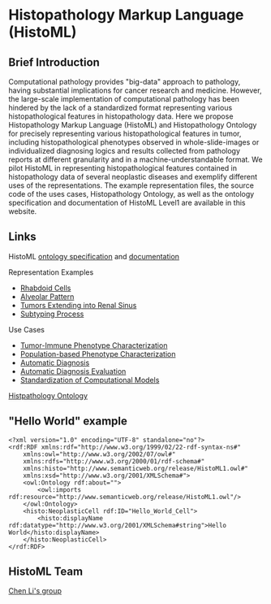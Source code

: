 # Histopathology Markup Language (HistoML)



## Brief Introduction

Computational pathology provides "big-data" approach to pathology, having substantial implications for cancer research and medicine. However, the large-scale implementation of computational pathology has been hindered by the lack of a standardized format representing various histopathological features in histopathology data. Here we propose Histopathology Markup Language (HistoML) and Histopathology Ontology for precisely representing various histopathological features in tumor, including histopathological phenotypes observed in whole-slide-images or individualized diagnosing logics and results collected from pathology reports at different granularity and in a machine-understandable format. We pilot HistoML in representing histopathological features contained in histopathology data of several neoplastic diseases and exemplify different uses of the representations. The example representation files, the source code of the uses cases, Histopathology Ontology, as well as the ontology specification and documentation of HistoML Level1 are available in this website.


## Links

HistoML [ontology specification](https://github.com/Peiliang/HistoML/tree/master/Specification/Level1/Ontology_Specification) and [documentation](https://github.com/Peiliang/HistoML/tree/master/Specification/Level1/Documentation)

Representation Examples

- [Rhabdoid Cells](https://github.com/Peiliang/HistoML/tree/master/Specification/Level1/Representation_Examples/Rhabdoid_cells)
- [Alveolar Pattern](https://github.com/Peiliang/HistoML/tree/master/Specification/Level1/Representation_Examples/Alveolar_pattern)
- [Tumors Extending into Renal Sinus](https://github.com/Peiliang/HistoML/tree/master/Specification/Level1/Representation_Examples/Tumors_extending_into_renal_sinus)
- [Subtyping Process](https://github.com/Peiliang/HistoML/tree/master/Specification/Level1/Representation_Examples/Subtyping_Process)

Use Cases

- [Tumor-Immune Phenotype Characterization](https://github.com/Peiliang/HistoML/tree/master/Specification/Level1/Use_Cases/Tumor-Immune%20Phenotype%20Characterization)
- [Population-based Phenotype Characterization](https://github.com/Peiliang/HistoML/tree/master/Specification/Level1/Use_Cases/Population-based%20Phenotype%20Characterization)
- [Automatic Diagnosis](https://github.com/Peiliang/HistoML/tree/master/Specification/Level1/Use_Cases/Automatic%20Diagnosing) 
- [Automatic Diagnosis Evaluation](https://github.com/Peiliang/HistoML/tree/master/Specification/Level1/Use_Cases/Automatic%20Diagnosis%20Evaluation)
- [Standardization of Computational Models](https://github.com/Peiliang/HistoML/tree/master/Specification/Level1/Use_Cases/Standardization%20of%20Computational%20Models) 

[Histpathology Ontology](https://github.com/Peiliang/HistoML/tree/master/Histopathology%20Ontology)



## "Hello World" example

```
<?xml version="1.0" encoding="UTF-8" standalone="no"?>
<rdf:RDF xmlns:rdf="http://www.w3.org/1999/02/22-rdf-syntax-ns#" 
	xmlns:owl="http://www.w3.org/2002/07/owl#" 
    xmlns:rdfs="http://www.w3.org/2000/01/rdf-schema#" 
    xmlns:histo="http://www.semanticweb.org/release/HistoML1.owl#"
    xmlns:xsd="http://www.w3.org/2001/XMLSchema#">
	<owl:Ontology rdf:about="">
        <owl:imports rdf:resource="http://www.semanticweb.org/release/HistoML1.owl"/>
    </owl:Ontology>
	<histo:NeoplasticCell rdf:ID="Hello_World_Cell">
		<histo:displayName rdf:datatype="http://www.w3.org/2001/XMLSchema#string">Hello World</histo:displayName>
	</histo:NeoplasticCell>
</rdf:RDF>
```



## HistoML Team

[Chen Li's group](http://www.chenli.group/home)

